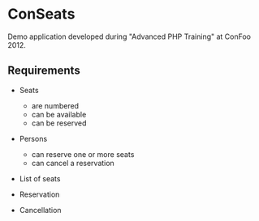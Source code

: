 ConSeats
========

Demo application developed during "Advanced PHP Training" at ConFoo 2012.


Requirements
------------

* Seats
  * are numbered
  * can be available
  * can be reserved

* Persons
  * can reserve one or more seats
  * can cancel a reservation

* List of seats
* Reservation
* Cancellation
